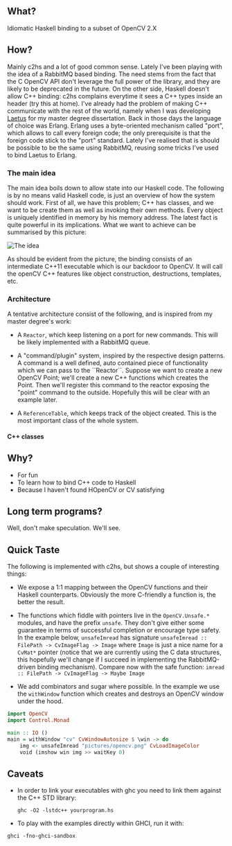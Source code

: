 ## What?

Idiomatic Haskell binding to a subset of OpenCV 2.X

## How?

Mainly c2hs and a lot of good common sense. Lately I've been playing with the
idea of a RabbitMQ based binding. The need stems from the fact that the C
OpenCV API don't leverage the full power of the library, and they are likely
to be deprecated in the future. On the other side, Haskell doesn't allow
C++ binding: c2hs complains everytime it sees a C++ types inside an header
(try this at home). I've already had the problem of making C++ communicate with
the rest of the world, namely when I was developing [Laetus](http://laetus.sourceforge.net)
for my master degree dissertation. Back in those days the language of choice
was Erlang. Erlang uses a byte-oriented mechanism called "port", which allows
to call every foreign code; the only prerequisite is that the foreign code
stick to the "port" standard. Lately I've realised that is should be possible
to be the same using RabbitMQ, reusing some tricks I've used to bind Laetus
to Erlang.

### The main idea

The main idea boils down to allow state into our Haskell code. The following
is by no means valid Haskell code, is just an overview of how the system should
work. First of all, we have this problem; C++ has classes, and we want to be
create them as well as invoking their own methods. Every object is uniquely
identified in memory by his memory address. The latest fact is quite powerful
in its implications. What we want to achieve can be summarised by this picture:

![The idea](http://cdn.imghack.se/images/57b998421eda5aad3be50c6360295d76.png)

As should be evident from the picture, the binding consists of an intermediate
C++11 executable which is our backdoor to OpenCV. It will call the openCV C++
features like object construction, destructions, templates, etc.

### Architecture

A tentative architecture consist of the following, and is inspired from my
master degree's work:

* A ``Reactor``, which keep listening on a port for new commands. This will be
  likely implemented with a RabbitMQ queue.

* A "command/plugin" system, inspired by the respective design patterns. A
  command is a well defined, auto contained piece of functionality which we
  can pass to the ´´Reactor´´. Suppose we want to create a new OpenCV Point;
  we'll create a new C++ functions which creates the Point. Then we'll register
  this command to the reactor exposing the "point" command to the outside.
  Hopefully this will be clear with an example later.

* A ``ReferenceTable``, which keeps track of the object created. This is the
  most important class of the whole system.

#### C++ classes


## Why?

* For fun
* To learn how to bind C++ code to Haskell
* Because I haven't found HOpenCV or CV satisfying

## Long term programs?

Well, don't make speculation. We'll see.

## Quick Taste

The following is implemented with c2hs, but shows a couple of interesting
things:

* We expose a 1:1 mapping between the OpenCV functions and their Haskell
  counterparts. Obviously the more C-friendly a function is, the better the
  result.

* The functions which fiddle with pointers live in the ``OpenCV.Unsafe.*`` modules,
  and have the prefix ``unsafe``. They don't give either some guarantee in terms
  of successful completion or encourage type safety. In the example below, 
  ``unsafeImread`` has signature ``unsafeImread :: FilePath -> CvImageFlag -> Image``
  where ``Image`` is just a nice name for a ``CvMat*`` pointer (notice that we
  are currently using the C data structures, this hopefully we'll change if I
  succeed in implementing the RabbitMQ-driven binding mechanism). Compare now
  with the safe function: ``imread :: FilePath -> CvImageFlag -> Maybe Image``

* We add combinators and sugar where possible. In the example we use the
  ``withWindow`` function which creates and destroys an OpenCV window under
  the hood.

```haskell
import OpenCV
import Control.Monad

main :: IO ()
main = withWindow "cv" CvWindowAutosize $ \win -> do
    img <- unsafeImread "pictures/opencv.png" CvLoadImageColor
    void (imshow win img >> waitKey 0)
```

## Caveats

* In order to link your executables with ghc you need to link them
  against the C++ STD library:

  ```
  ghc -O2 -lstdc++ yourprogram.hs
  ```

* To play with the examples directly within GHCI, run it with:

 ```
 ghci -fno-ghci-sandbox
 ```
